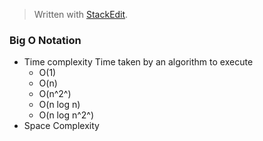 > Written with [StackEdit](https://stackedit.io/).

### Big O Notation

- Time complexity
	Time taken by an algorithm to execute
	+ O(1)
	+ O(n)
	+ O(n^2^)
	+ O(n log n)
	+ O(n log n^2^)
- Space Complexity
